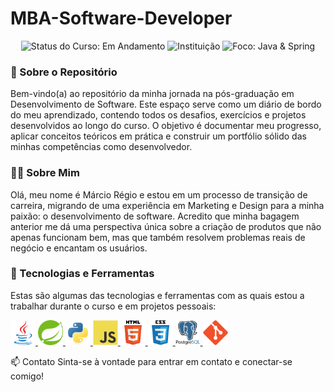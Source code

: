 # MBA-Software-Developer

<p align="center">
<img src="https://img.shields.io/badge/Status-Em%20Andamento-yellow" alt="Status do Curso: Em Andamento"/>
<img src="https://img.shields.io/badge/Instituição-Centro-Universitário-UNIESP-blue" alt="Instituição"/>
<img src="https://img.shields.io/badge/Foco-Java%20%26%20Spring-orange" alt="Foco: Java & Spring"/>
</p>

### 📜 Sobre o Repositório
<p> Bem-vindo(a) ao repositório da minha jornada na pós-graduação em Desenvolvimento de Software. Este espaço serve como um diário de bordo do meu aprendizado, contendo todos os desafios, exercícios e projetos desenvolvidos ao longo do curso. O objetivo é documentar meu progresso, aplicar conceitos teóricos em prática e construir um portfólio sólido das minhas competências como desenvolvedor. </p>

### 👨‍💻 Sobre Mim
<p> Olá, meu nome é Márcio Régio e estou em um processo de transição de carreira, migrando de uma experiência em Marketing e Design para a minha paixão: o desenvolvimento de software. Acredito que minha bagagem anterior me dá uma perspectiva única sobre a criação de produtos que não apenas funcionam bem, mas que também resolvem problemas reais de negócio e encantam os usuários. </p>

### 🚀 Tecnologias e Ferramentas
<p> Estas são algumas das tecnologias e ferramentas com as quais estou a trabalhar durante o curso e em projetos pessoais: </p>

<p align="left">
<a href="https://www.java.com" target="_blank"> <img src="https://raw.githubusercontent.com/devicons/devicon/master/icons/java/java-original.svg" alt="java" width="40" height="40"/> </a>
<a href="https://spring.io/" target="_blank"> <img src="https://raw.githubusercontent.com/devicons/devicon/master/icons/spring/spring-original.svg" alt="spring" width="40" height="40"/> </a>
<a href="https://www.python.org" target="_blank"> <img src="https://raw.githubusercontent.com/devicons/devicon/master/icons/python/python-original.svg" alt="python" width="40" height="40"/> </a>
<a href="https://developer.mozilla.org/en-US/docs/Web/JavaScript" target="_blank"> <img src="https://raw.githubusercontent.com/devicons/devicon/master/icons/javascript/javascript-original.svg" alt="javascript" width="40" height="40"/> </a>
<a href="https://www.w3.org/html/" target="_blank"> <img src="https://raw.githubusercontent.com/devicons/devicon/master/icons/html5/html5-original-wordmark.svg" alt="html5" width="40" height="40"/> </a>
<a href="https://www.w3schools.com/css/" target="_blank"> <img src="https://raw.githubusercontent.com/devicons/devicon/master/icons/css3/css3-original-wordmark.svg" alt="css3" width="40" height="40"/> </a>
<a href="https://www.postgresql.org" target="_blank"> <img src="https://raw.githubusercontent.com/devicons/devicon/master/icons/postgresql/postgresql-original-wordmark.svg" alt="postgresql" width="40" height="40"/> </a>
<a href="https://git-scm.com/" target="_blank"> <img src="https://raw.githubusercontent.com/devicons/devicon/master/icons/git/git-original.svg" alt="git" width="40" height="40"/> </a>
</p>

📫 Contato
Sinta-se à vontade para entrar em contato e conectar-se comigo!
